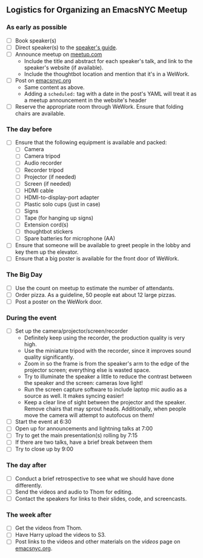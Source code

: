 Logistics for Organizing an EmacsNYC Meetup
-------------------------------------------

### As early as possible

- [ ] Book speaker(s)
- [ ] Direct speaker(s) to the [speaker's guide](https://github.com/emacsnyc/meeting-logistics/blob/master/speakers-guide.md).
- [ ] Announce meetup on [meetup.com](http://www.meetup.com/New-York-Emacs-Meetup/)
    - Include the title and abstract for each speaker's talk, and link
      to the speaker's website (if available).
    - Include the thoughtbot location and mention that it's in a
      WeWork.
- [ ] Post on [emacsnyc.org](http://emacsnyc.org/)
    - Same content as above.
    - Adding a `scheduled:` tag with a date in the post's YAML will
      treat it as a meetup announcement in the website's header
- [ ] Reserve the appropriate room through WeWork. Ensure that folding
  chairs are available.

### The day before

- [ ] Ensure that the following equipment is available and packed:
    - [ ] Camera
    - [ ] Camera tripod
    - [ ] Audio recorder
    - [ ] Recorder tripod
    - [ ] Projector (if needed)
    - [ ] Screen (if needed)
    - [ ] HDMI cable
    - [ ] HDMI-to-display-port adapter
    - [ ] Plastic solo cups (just in case)
    - [ ] Signs
    - [ ] Tape (for hanging up signs)
    - [ ] Extension cord(s)
    - [ ] thoughtbot stickers
    - [ ] Spare batteries for microphone (AA)
- [ ] Ensure that someone will be available to greet people in the
  lobby and key them up the elevator.
- [ ] Ensure that a big poster is available for the front door of
  WeWork.

### The Big Day

- [ ] Use the count on meetup to estimate the number of attendants.
- [ ] Order pizza. As a guideline, 50 people eat about 12 large
  pizzas.
- [ ] Post a poster on the WeWork door.

### During the event

- [ ] Set up the camera/projector/screen/recorder
    - Definitely keep using the recorder, the production quality is
      very high.
    - Use the miniature tripod with the recorder, since it improves
      sound quality significantly.
    - Zoom in so the frame is from the speaker's arm to the edge of
      the projector screen; everything else is wasted space.
    - Try to illuminate the speaker a little to reduce the contrast
      between the speaker and the screen: cameras love light!
    - Run the screen capture software to include laptop mic audio as a
      source as well. It makes syncing easier!
    - Keep a clear line of sight between the projector and the
      speaker. Remove chairs that may sprout heads. Additionally, when
      people move the camera will attempt to autofocus on them!
- [ ] Start the event at 6:30
- [ ] Open up for announcements and lightning talks at 7:00
- [ ] Try to get the main presentation(s) rolling by 7:15
- [ ] If there are two talks, have a brief break between them
- [ ] Try to close up by 9:00

### The day after

- [ ] Conduct a brief retrospective to see what we should have done differently.
- [ ] Send the videos and audio to Thom for editing.
- [ ] Contact the speakers for links to their slides, code, and screencasts.

### The week after

- [ ] Get the videos from Thom.
- [ ] Have Harry upload the videos to S3.
- [ ] Post links to the videos and other materials on the *videos*
  page on [emacsnyc.org](http://emacsnyc.org/videos.html).
